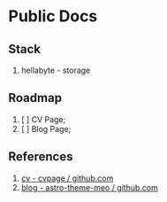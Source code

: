 # Public Docs

## Stack

1. hellabyte - storage

## Roadmap

1. [ ] CV Page;
2. [ ] Blog Page;

## References

1. [cv - cvpage / github.com](https://github.com/reonokiy/cvpage)
2. [blog - astro-theme-meo / github.com](https://github.com/miaobuao/astro-theme-meo)
